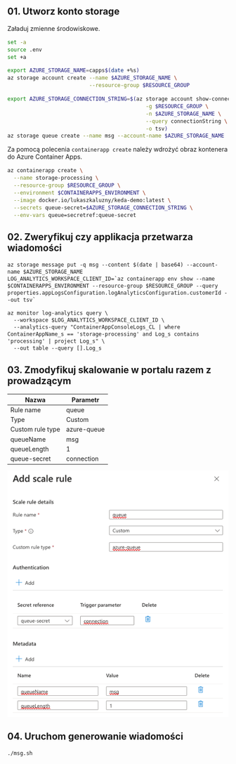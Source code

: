 ## 01. Utworz konto storage

Załaduj zmienne środowiskowe.

```bash
set -a
source .env
set +a
```

```bash
export AZURE_STORAGE_NAME=capps$(date +%s)
az storage account create --name $AZURE_STORAGE_NAME \
                          --resource-group $RESOURCE_GROUP 
```

```bash
export AZURE_STORAGE_CONNECTION_STRING=$(az storage account show-connection-string \
                                            -g $RESOURCE_GROUP \
                                            -n $AZURE_STORAGE_NAME \
                                            --query connectionString \
                                            -o tsv)
az storage queue create --name msg --account-name $AZURE_STORAGE_NAME
```

Za pomocą polecenia `containerapp create` należy wdrożyć obraz kontenera do Azure Container Apps.


```bash
az containerapp create \
  --name storage-processing \
  --resource-group $RESOURCE_GROUP \
  --environment $CONTAINERAPPS_ENVIRONMENT \
  --image docker.io/lukaszkaluzny/keda-demo:latest \
  --secrets queue-secret=$AZURE_STORAGE_CONNECTION_STRING \
  --env-vars queue=secretref:queue-secret
```

## 02. Zweryfikuj czy applikacja przetwarza wiadomości

```
az storage message put -q msg --content $(date | base64) --account-name $AZURE_STORAGE_NAME
LOG_ANALYTICS_WORKSPACE_CLIENT_ID=`az containerapp env show --name $CONTAINERAPPS_ENVIRONMENT --resource-group $RESOURCE_GROUP --query properties.appLogsConfiguration.logAnalyticsConfiguration.customerId --out tsv`
```

```
az monitor log-analytics query \
  --workspace $LOG_ANALYTICS_WORKSPACE_CLIENT_ID \
  --analytics-query "ContainerAppConsoleLogs_CL | where ContainerAppName_s == 'storage-processing' and Log_s contains 'processing' | project Log_s" \
  --out table --query [].Log_s
```

## 03. Zmodyfikuj skalowanie w portalu razem z prowadzącym

| Nazwa 	| Parametr 	|
|---	|---	|
| Rule name 	| queue 	|
| Type 	| Custom 	|
| Custom rule type 	| azure-queue 	|
| queueName 	| msg 	|
| queueLength 	| 1 	|
| queue-secret 	| connection 	|

![](img/scale.png)

## 04. Uruchom generowanie wiadomości

```bash
./msg.sh
```
